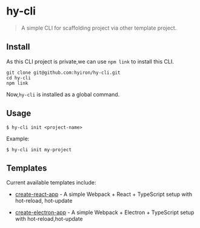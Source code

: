# hy-cli

> A simple CLI for scaffolding project via other template project.

## Install

As this CLI project is private,we can use `npm link` to install this CLI.

  ```shell
  git clone git@github.com:hyiron/hy-cli.git
  cd hy-cli
  npm link
  ```

Now,`hy-cli` is installed as a global command.

## Usage

`$ hy-cli init <project-name>`

Example:

`$ hy-cli init my-project`

## Templates

Current available templates include:

- [create-react-app](https://github.com/hyiron/create-react-app) - A simple Webpack + React + TypeScript setup with hot-reload, hot-update

- [create-electron-app](https://github.com/hyiron/create-electron-app) - A simple Webpack + Electron + TypeScript setup with hot-reload,hot-update
